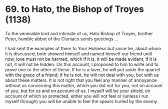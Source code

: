 # 69. to Hato, the Bishop of Troyes \(1138\)

To the venerable lord and intimate of us, Hato Bishop of Troyes, brother Peter, humble abbot of the Cluniacs sends greetings …

I had sent the examples of them to Your Holiness but since he, about whom it is discussed, both showed himself and named himself our friend until now, love must not be harmed, which if it is, it will be made evident, if it is not, it will not lie hidden. On this account, I proposed to him to write and to prove one or the other of these. If he is a lover, he will put aside the quarrel with the grace of a friend; if he is not, he will not deal with you, but with us about these matters. It is not right that you feel any manner of annoyance without us concerning this matter, which you did not for you, not on account of you, but for us and on account of us. I myself will be your shield, on account of which so protected, either you will not feel or \(unless I run myself through\) you will be unable to feel the spears hurled by the enemy.

